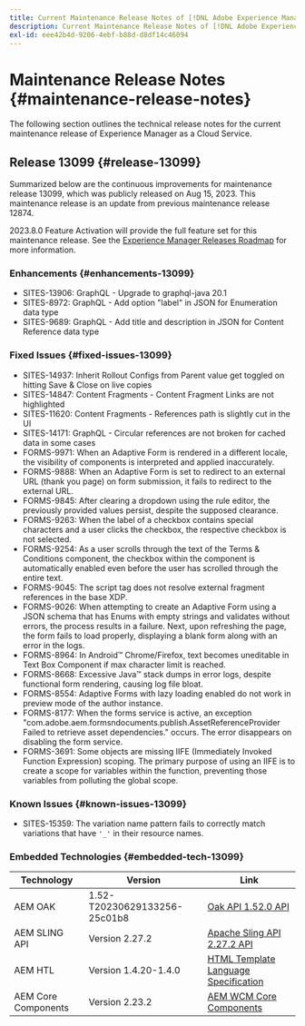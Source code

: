 ```yaml
---
title: Current Maintenance Release Notes of [!DNL Adobe Experience Manager] as a Cloud Service.
description: Current Maintenance Release Notes of [!DNL Adobe Experience Manager] as a Cloud Service.
exl-id: eee42b4d-9206-4ebf-b88d-d8df14c46094
---
```

# Maintenance Release Notes {#maintenance-release-notes}

The following section outlines the technical release notes for the current maintenance release of Experience Manager as a Cloud Service.

## Release 13099 {#release-13099}
 
Summarized below are the continuous improvements for maintenance release 13099, which was publicly released on Aug 15, 2023. This maintenance release is an update from previous maintenance release 12874.

2023.8.0 Feature Activation will provide the full feature set for this maintenance release. See the [Experience Manager Releases Roadmap](https://experienceleague.adobe.com/docs/experience-manager-release-information/aem-release-updates/update-releases-roadmap.html) for more information.

### Enhancements {#enhancements-13099}

- SITES-13906: GraphQL - Upgrade to graphql-java 20.1
- SITES-8972: GraphQL - Add option "label" in JSON for Enumeration data type
- SITES-9689: GraphQL - Add title and description in JSON for Content Reference data type

### Fixed Issues {#fixed-issues-13099}

- SITES-14937: Inherit Rollout Configs from Parent value get toggled on hitting Save & Close on live copies
- SITES-14847: Content Fragments - Content Fragment Links are not highlighted
- SITES-11620: Content Fragments - References path is slightly cut in the UI
- SITES-14171: GraphQL - Circular references are not broken for cached data in some cases
- FORMS-9971: When an Adaptive Form is rendered in a different locale, the visibility of components is interpreted and applied inaccurately. 
- FORMS-9888: When an Adaptive Form is set to redirect to an external URL (thank you page) on form submission, it fails to redirect to the external URL. 
- FORMS-9845: After clearing a dropdown using the rule editor, the previously provided values persist, despite the supposed clearance. 
- FORMS-9263: When the label of a checkbox contains special characters and a user clicks the checkbox, the respective checkbox is not selected. 
- FORMS-9254: As a user scrolls through the text of the Terms & Conditions component, the checkbox within the component is automatically enabled even before the user has scrolled through the entire text. 
- FORMS-9045: The script tag does not resolve external fragment references in the base XDP. 
- FORMS-9026: When attempting to create an Adaptive Form using a JSON schema that has Enums with empty strings and validates without errors, the process results in a failure. Next, upon refreshing the page, the form fails to load properly, displaying a blank form along with an error in the logs. 
- FORMS-8964: In Android&trade; Chrome/Firefox, text becomes uneditable   in Text Box Component if max character limit is reached. 
- FORMS-8668: Excessive Java&trade; stack dumps in error logs, despite functional form rendering, causing log file bloat. 
- FORMS-8554: Adaptive Forms with lazy loading enabled do not work in preview mode of the author instance. 
- FORMS-8177: When the forms service is active, an exception "com.adobe.aem.formsndocuments.publish.AssetReferenceProvider Failed to retrieve asset dependencies." occurs. The error disappears on disabling the form service. 
- FORMS-3691: Some objects are missing IIFE (Immediately Invoked Function Expression) scoping. The primary purpose of using an IIFE is to create a scope for variables within the function, preventing those variables from polluting the global scope. 


### Known Issues {#known-issues-13099}

- SITES-15359: The variation name pattern fails to correctly match variations that have ```'_'``` in their resource names.

### Embedded Technologies {#embedded-tech-13099}

|Technology|Version|Link|
|---|---|---|
|AEM OAK |1.52-T20230629133256-25c01b8|[Oak API 1.52.0 API](https://www.javadoc.io/doc/org.apache.jackrabbit/oak-api/1.52.0/index.html)| 
|AEM SLING API |Version 2.27.2 |[Apache Sling API 2.27.2 API](https://www.javadoc.io/doc/org.apache.sling/org.apache.sling.api/latest/index.html)|
|AEM HTL|Version 1.4.20-1.4.0 |[HTML Template Language Specification](https://github.com/adobe/htl-spec)|
|AEM Core Components|Version 2.23.2|[AEM WCM Core Components](https://github.com/adobe/aem-core-wcm-components)|
